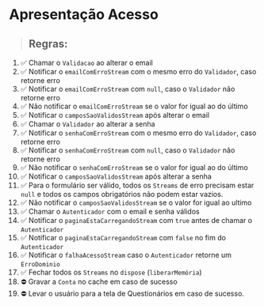# Apresentação Acesso

> ## Regras:

1.  ✅ Chamar o `Validacao` ao alterar o email
2.  ✅ Notificar o `emailComErroStream` com o mesmo erro do `Validador`, caso retorne erro
3.  ✅ Notificar o `emailComErroStream` com `null`, caso o `Validador` não retorne erro
4.  ✅ Não notificar o `emailComErroStream` se o valor for igual ao do último
5.  ✅ Notificar o `camposSaoValidosStream` após alterar o email
6.  ✅ Chamar o `Validador` ao alterar a senha
7.  ✅ Notificar o `senhaComErroStream` com o mesmo erro do `Validador`, caso retorne erro
8.  ✅ Notificar o `senhaComErroStream` com `null`, caso o `Validador` não retorne erro
9.  ✅ Não notificar o `senhaComErroStream`  se o valor for igual ao do último
10. ✅ Notificar o `camposSaoValidosStream` após alterar a senha
11. ✅ Para o formulário ser válido, todos os `Streams` de erro precisam estar `null` e todos os campos obrigatórios não podem estar vazios.
12. ✅ Não notificar o `camposSaoValidosStream` se o valor for igual ao ultimo
13. ✅ Chamar o `Autenticador` com o email e senha válidos
14. ✅ Notificar o `paginaEstaCarregandoStream` com `true` antes de chamar o `Autenticador`
15. ✅ Notificar o `paginaEstaCarregandoStream` com `false` no fim do `Autenticador`
16. ✅ Notificar o `falhaAcessoStream` caso o `Autenticador` retorne um `ErroDominio`
17. ✅ Fechar todos os `Streams` no `dispose` (`liberarMemória`)
18. ⛔ Gravar a `Conta` no cache em caso de sucesso
19. ⛔ Levar o usuário para a tela de Questionários em caso de sucesso.

